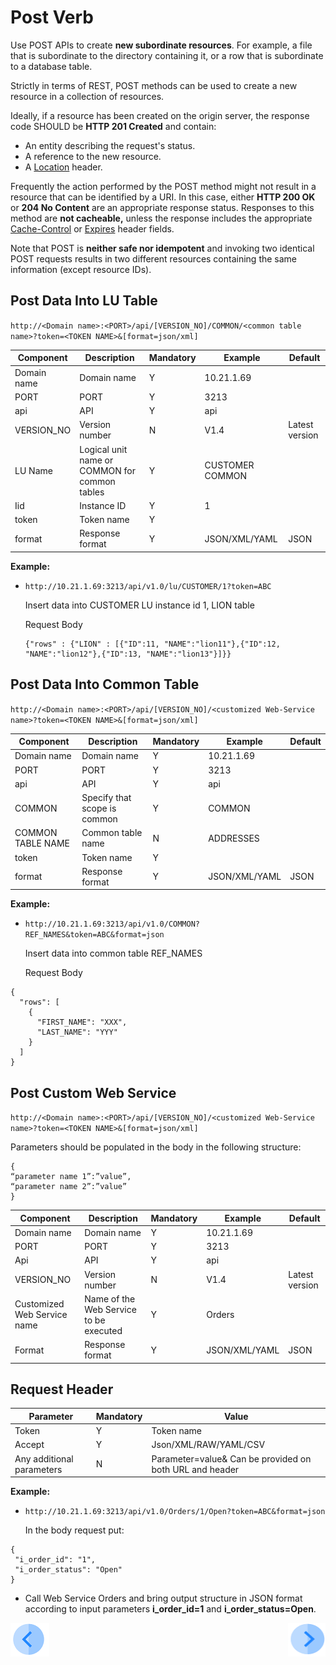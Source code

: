 # Post Verb

Use POST APIs to create **new subordinate resources**. For example, a file that is subordinate to the directory containing it, or a row  that is subordinate to a database table. 

Strictly in terms of REST, POST methods can be used to create a new resource in a collection of resources.

Ideally, if a resource has been created on the origin server, the response code SHOULD be **HTTP 201 Created** and contain:
- An entity describing the request's status.
- A reference to the new resource.
- A [Location](https://en.wikipedia.org/wiki/HTTP_location) header.

Frequently the action performed by the POST method might not result in a resource that can be identified by a URI. In this case, either **HTTP 200 OK** or **204 No Content** are an appropriate response status. Responses to this method are **not cacheable,** unless the response includes the appropriate [Cache-Control](https://en.wikipedia.org/wiki/Web_cache#Cache_control) or [Expires](https://www.w3.org/Protocols/rfc2616/rfc2616-sec14.html) header fields.

Note that POST is **neither safe nor idempotent** and invoking two identical POST requests results in two different resources containing the same information (except resource IDs).

## Post Data Into LU Table

<p><code>http://&lt;Domain name&gt;:&lt;PORT&gt;/api/[VERSION_NO]/COMMON/&lt;common table name&gt;?token=&lt;TOKEN NAME&gt;&amp;[format=json/xml]</code></p>

| **Component**   | **Description**                                    | **Mandatory** | **Example**          | **Default**        |
| --------------- | -------------------------------------------------- | ------------- | -------------------- | ------------------ |
| Domain name     | Domain name                                        | Y             | 10.21.1.69           |                    |
| PORT            | PORT                                               | Y             | 3213                 |                    |
| api             | API                                                | Y             | api                  |                    |
| VERSION_NO      | Version number                                     | N             | V1.4                 | Latest version     |
| LU Name         | Logical unit name or COMMON for common  tables     | Y             | CUSTOMER  COMMON     |                    |
| Iid             | Instance ID                                        | Y             | 1                    |                    |
| token           | Token name                                         | Y             |                      |                    |
| format          | Response format                                    | Y             | JSON/XML/YAML        | JSON               |

 **Example:**

- `http://10.21.1.69:3213/api/v1.0/lu/CUSTOMER/1?token=ABC`

  Insert data into CUSTOMER LU instance id 1, LION table

  Request Body

  ```                     
  {"rows" : {"LION" : [{"ID":11, "NAME":"lion11"},{"ID":12, "NAME":"lion12"},{"ID":13, "NAME":"lion13"}]}}
  ```


##  Post Data Into Common Table

<p><code>http://&lt;Domain name&gt;:&lt;PORT&gt;/api/[VERSION_NO]/&lt;customized Web-Service name&gt;?token=&lt;TOKEN NAME&gt;&amp;[format=json/xml]</code></p>

| **Component**     | **Description**                                  | **Mandatory** | **Example**          | **Default**        |
| ----------------- | ------------------------------------------------ | ------------- | -------------------- | ------------------ |
| Domain name       | Domain name                                      | Y             | 10.21.1.69           |                    |
| PORT              | PORT                                             | Y             | 3213                 |                    |
| api               | API                                              | Y             | api                  |                    |
| COMMON            | Specify that scope is common                     | Y             | COMMON               |                    |
| COMMON TABLE NAME | Common table name                                | N             | ADDRESSES            |                    |
| token             | Token name                                       | Y             |                      |                    |
| format            | Response format                                  | Y             | JSON/XML/YAML        | JSON               |


**Example:**

- `http://10.21.1.69:3213/api/v1.0/COMMON?REF_NAMES&token=ABC&format=json`

  Insert data into common table REF_NAMES

  Request Body
```
{
  "rows": [
    {
      "FIRST_NAME": "XXX",
      "LAST_NAME": "YYY"
    }
  ]
}
```
##  Post Custom Web Service 

<p><code>http://&lt;Domain name&gt;:&lt;PORT&gt;/api/[VERSION_NO]/&lt;customized Web-Service name&gt;?token=&lt;TOKEN NAME&gt;&amp;[format=json/xml]</code></p>

Parameters should be populated in the body in the following structure:

```
{
“parameter name 1”:”value”,
“parameter name 2”:”value”
}
```
| **Component**               | **Description**                        | **Mandatory** | **Example**   | **Default**    |
| --------------------------- | -------------------------------------- | ------------- | ------------- | -------------- |
| Domain name                 | Domain name                            | Y             | 10.21.1.69    |                |
| PORT                        | PORT                                   | Y             | 3213          |                |
| Api                         | API                                    | Y             | api           |                |
| VERSION_NO                  | Version number                         | N             | V1.4          | Latest version |
| Customized Web Service name | Name of the Web Service to be executed | Y             | Orders        |                |
| Format                      | Response format                        | Y             | JSON/XML/YAML | JSON           |

##  Request Header

| **Parameter**              | **Mandatory** | **Value**                                                                |
| -------------------------- | ------------- | ------------------------------------------------------------------------ |
| Token                      | Y             | Token name                                                               |
| Accept                     | Y             | Json/XML/RAW/YAML/CSV                                                    |
| Any additional  parameters | N             | Parameter=value&     Can be provided on both  URL and header             |

**Example:**

- `http://10.21.1.69:3213/api/v1.0/Orders/1/Open?token=ABC&format=json`

  In the body request put:
```
{
 "i_order_id": "1",
 "i_order_status": "Open"
}
```
- Call Web Service Orders and bring output structure in JSON format according to input parameters **i_order_id=1** and **i_order_status=Open**.


[![Previous](/articles/images/Previous.png)](/articles/15_web_services/12_Supported_Verbs_Get.md)[<img align="right" width="60" height="54" src="/articles/images/Next.png">](/articles/15_web_services/14_Supported_Verbs_Put.md)


